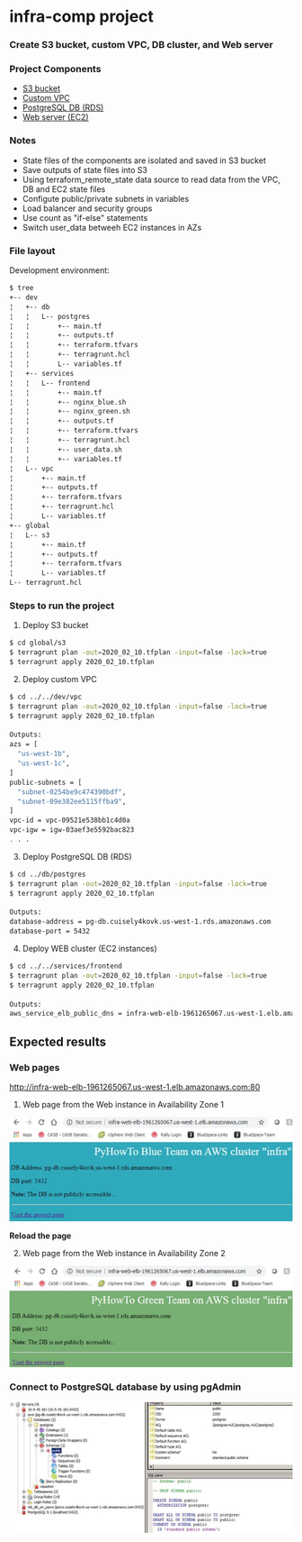 # infra-comp project #

### Create S3 bucket, custom VPC, DB cluster, and Web server ###

### Project Components ###
* [S3 bucket](https://github.com/serg239/terraform/blob/master/aws/infra-comp/global/s3 "S3 bucket")
* [Custom VPC](https://github.com/serg239/terraform/blob/master/aws/infra-comp/dev/vpc "Custom VPC")
* [PostgreSQL DB (RDS)](https://github.com/serg239/terraform/blob/master/aws/infra-comp/dev/db/postgres "PostgreSQL DB (RDS)")
* [Web server (EC2)](https://github.com/serg239/terraform/blob/master/aws/infra-comp/dev/services/frontend "Web server (EC2)")

### Notes ###
* State files of the components are isolated and saved in S3 bucket
* Save outputs of state files into S3 
* Using terraform_remote_state data source to read data from the VPC, DB and EC2 state files
* Configute public/private subnets in variables
* Load balancer and security groups
* Use count as "if-else" statements
* Switch user_data betweeh EC2 instances in AZs

### File layout ###
Development environment:
```bash
$ tree
+-- dev
¦   +-- db
¦   ¦   L-- postgres
¦   ¦       +-- main.tf
¦   ¦       +-- outputs.tf
¦   ¦       +-- terraform.tfvars
¦   ¦       +-- terragrunt.hcl
¦   ¦       L-- variables.tf
¦   +-- services
¦   ¦   L-- frontend
¦   ¦       +-- main.tf
¦   ¦       +-- nginx_blue.sh
¦   ¦       +-- nginx_green.sh
¦   ¦       +-- outputs.tf
¦   ¦       +-- terraform.tfvars
¦   ¦       +-- terragrunt.hcl
¦   ¦       +-- user_data.sh
¦   ¦       +-- variables.tf
¦   L-- vpc
¦       +-- main.tf
¦       +-- outputs.tf
¦       +-- terraform.tfvars
¦       +-- terragrunt.hcl
¦       L-- variables.tf
+-- global
¦   L-- s3
¦       +-- main.tf
¦       +-- outputs.tf
¦       +-- terraform.tfvars
¦       L-- variables.tf
L-- terragrunt.hcl
```

### Steps to run the project ###

1. Deploy S3 bucket 
```bash
$ cd global/s3
$ terragrunt plan -out=2020_02_10.tfplan -input=false -lock=true
$ terragrunt apply 2020_02_10.tfplan
```

2. Deploy custom VPC
```bash
$ cd ../../dev/vpc
$ terragrunt plan -out=2020_02_10.tfplan -input=false -lock=true
$ terragrunt apply 2020_02_10.tfplan

Outputs:
azs = [
  "us-west-1b",
  "us-west-1c",
]
public-subnets = [
  "subnet-0254be9c474390bdf",
  "subnet-09e382ee5115ffba9",
]
vpc-id = vpc-09521e538bb1c4d0a
vpc-igw = igw-03aef3e5592bac823
. . .
```

3. Deploy PostgreSQL DB (RDS)
```bash
$ cd ../db/postgres
$ terragrunt plan -out=2020_02_10.tfplan -input=false -lock=true
$ terragrunt apply 2020_02_10.tfplan

Outputs:
database-address = pg-db.cuisely4kovk.us-west-1.rds.amazonaws.com
database-port = 5432
```

4. Deploy WEB cluster (EC2 instances)
```bash
$ cd ../../services/frontend
$ terragrunt plan -out=2020_02_10.tfplan -input=false -lock=true
$ terragrunt apply 2020_02_10.tfplan

Outputs:
aws_service_elb_public_dns = infra-web-elb-1961265067.us-west-1.elb.amazonaws.com
```

## Expected results ##

### Web pages ###

http://infra-web-elb-1961265067.us-west-1.elb.amazonaws.com:80

1. Web page from the Web instance in Availability Zone 1
  
![alt text](https://github.com/serg239/terraform/blob/master/aws/infra-comp/images/web_azs1.jpg "Web page from AZ1")

<b>Reload the page</b>

2. Web page from the Web instance in Availability Zone 2
  
![alt text](https://github.com/serg239/terraform/blob/master/aws/infra-comp/images/web_azs2.jpg "Web page from AZ2")

### Connect to PostgreSQL database by using pgAdmin ###

![alt text](https://github.com/serg239/terraform/blob/master/aws/infra-comp/images/db.jpg "Connect to DB")
